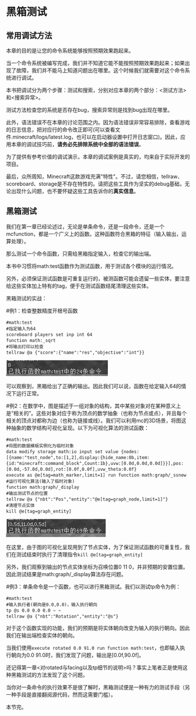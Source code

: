 # 黑箱测试

## 常用调试方法

本章的目的是让您的命令系统能够按照预期效果跑起来。

当一个命令系统被编写完成，我们并不知道它能不能按照预期效果跑起来；如果出现了故障，我们并不能马上知道问题出在哪里。这个时候我们就需要对这个命令系统进行调试。

本书把调试分为两个步骤：测试和搜索，分别对应本章的两个部分：<测试方法>和<搜索异常>。

测试方法检查您的系统是否存在bug，搜索异常则是找到bug出现在哪里。

此外，语法错误不在本章的讨论范围之内。因为语法错误非常容易排除，查看游戏的日志信息，把对应行的命令改正即可(可以查看文件.minecraft/logs/latest.log，也可以在启动器设置中打开日志窗口)。因此，应用本章的调试技巧前，**请务必先排除系统中全部的语法错误**。

为了提供有参考价值的调试演示，本章的调试案例是真实的，均来自于实际开发的项目。

最后，众所周知，Minecraft这款游戏充满"特性"。不过，请您相信，tellraw、scoreboard、storage是不存在特性的。请把这些工具作为坚实的debug基础，无论出现什么问题，也不要怀疑这些工具告诉你的**真实信息**。

## 黑箱测试

我们在第一章已经论述过，无论是单条命令，还是一段命令，还是一个mcfunction，都是一个广义上的函数。这种函数符合黑箱的特征（输入输出，运算处理）。

那么测试一个命令函数，只需给黑箱指定输入，检查它的输出端。

本书中习惯将math:test函数作为测试函数，用于测试各个模块的运行情况。

另外，必须保证测试函数是可重复运行的，被测函数可能会遗留一些实体，要注意给这些实体加上特有的tag，便于在测试函数结尾清理这些实体。

黑箱测试的实战：

\#例1：检查整数精度开根号函数

```mcfunction
#math:test
#指定输入为64
scoreboard players set inp int 64
function math:_sqrt
#将输出打印以检查
tellraw @a {"score":{"name":"res","objective":"int"}}
```

![2-1-1.sqrt.png](./2-1-1.sqrt.png)

可以观察到，黑箱给出了正确的输出。因此我们可以说，函数在给定输入64的情况下运行正常。

\#例2：在数学中，图是描述于一组对象的结构，其中某些对象对在某种意义上是“相关的”。这些对象对应于称为顶点的数学抽象（也称为节点或点），并且每个相关的顶点对都称为边（也称为链接或线）。我们可以利用mc的3D场景，将图这种抽象的数学结构可视化呈现。以下为可视化算法的测试函数：

```mcfunction
#math:test
#将图的数据模板实例化为临时对象
data modify storage math:io input set value {nodes:[{name:"test_node",to:[1,2],display:{hide_name:0b,item:{id:"minecraft:command_block",Count:1b},uvw:[0.0d,0.0d,0.0d]}}],pos:[0.0d,-57.0d,0.0d],rot:[0.0f,0.0f],uvw_theta:0.0f}
execute as @e[tag=math_marker,limit=1] run function math:graph/_ssnew
#运行可视化算法(输入了临时对象)
function math:graph/_display
#输出测试节点的位置
tellraw @a {"nbt":"Pos","entity":"@e[tag=graph_node,limit=1]"}
#清理节点实体
kill @e[tag=graph_entity]
```

![2-1-2.graph.png](./2-1-2.graph.png)

在这里，由于图的可视化呈现用到了节点实体，为了保证测试函数的可重复性，我们在测试结束时执行了清理指令`kill @e[tag=graph_entity]`

另外，我们观察到输出的节点实体坐标为召唤位置0 11 0，并非预期的安置位置。因此测试结果是math:graph/_display算法存在问题。

\#例3：单条命令是一个函数，也可以进行黑箱测试。我们以测试tp命令为例：

```mcfunction
#math:test
#输入执行者(朝向是0.0,0.0)，输入执行朝向
tp @s 0.0 0.0 0.0 ~ ~
tellraw @a {"nbt":"Rotation","entity":"@s"}
```

对于这个函数实现的功能，我们的预期是将实体朝向改变为输入的执行朝向。因此我们在输出端检查实体的朝向。

当我们使用`execute rotated 0.0 91.0 run function math:test`，也即输入执行朝向为0.0 91.0时，我们发现了问题，输出是[0.0f,90.0f]。

还记得第一章<对rotated与facing以及tp细节的说明>吗？事实上笔者正是使用这种黑箱测试的方法发现了这个问题。

当你对一条命令的执行效果不是很了解时，黑箱测试便是一种有力的测试手段（另一种手段是直接翻阅源代码，然而这需要门槛）。

本节完。